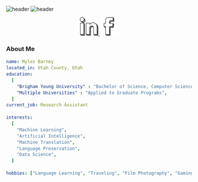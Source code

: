 ![header](https://capsule-render.vercel.app/api?type=waving&color=87CEEB&height=200&section=header&text=Hello&fontSize=90&animation=fadeIn)
![header](https://capsule-render.vercel.app/api?type=transparent&color=393D47&height=200&text=Welcome%20to%20my%20GitHub&fontSize=40)

<p align="center">
<a href="https://www.linkedin.com/in/mylesbarney/">
  <img height="50" src="https://github.com/myl15/myl15/blob/main/linkedin.png"/>
</a>
<a href="https://www.facebook.com/myles.barney">
  <img height="50" src="https://github.com/myl15/myl15/blob/main/facebook.png"/>
</a>
</p>



### About Me
```yaml
name: Myles Barney
located_in: Utah County, Utah
education:
  [
    "Brigham Young University" : "Bachelor of Science, Computer Science - Machine Learning",
    "Multiple Universities" : "Applied to Graduate Programs",
  ]
current_job: Research Assistant

interests:
  [
    "Machine Learning",
    "Artificial Intelligence",
    "Machine Translation",
    "Language Preservation",
    "Data Science",
  ]

hobbies: ["Language Learning", "Traveling", "Film Photography", "Gaming", "Reading"] 
```

<!--
**myl15/myl15** is a ✨ _special_ ✨ repository because its `README.md` (this file) appears on your GitHub profile.

Here are some ideas to get you started:

- 🔭 I’m currently working on ...
- 🌱 I’m currently learning ...
- 👯 I’m looking to collaborate on ...
- 🤔 I’m looking for help with ...
- 💬 Ask me about ...
- 📫 How to reach me: ...
- 😄 Pronouns: ...
- ⚡ Fun fact: ...
-->
